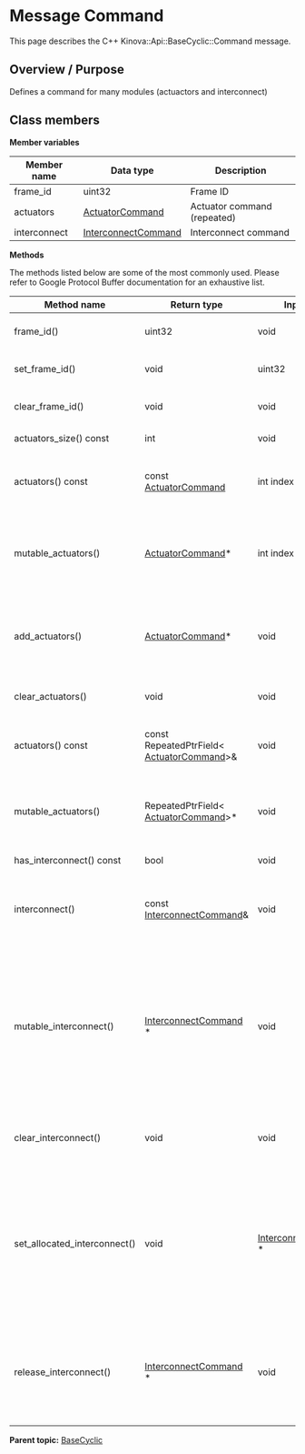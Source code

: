 # Message Command

This page describes the C++ Kinova::Api::BaseCyclic::Command message.

## Overview / Purpose

Defines a command for many modules \(actuactors and interconnect\)

## Class members

 **Member variables** 

|Member name|Data type|Description|
|-----------|---------|-----------|
|frame\_id|uint32|Frame ID|
|actuators| [ActuatorCommand](msg_BaseCyclic_ActuatorCommand.md#)|Actuator command \(repeated\)|
|interconnect| [InterconnectCommand](msg_BaseCyclic_InterconnectCommand.md#)|Interconnect command|

 **Methods** 

The methods listed below are some of the most commonly used. Please refer to Google Protocol Buffer documentation for an exhaustive list.

|Method name|Return type|Input type|Description|
|-----------|-----------|----------|-----------|
|frame\_id\(\)|uint32|void|Returns the current value of frame\_id. If the frame\_id is not set, returns 0.|
|set\_frame\_id\(\)|void|uint32|Sets the value of frame\_id. After calling this, frame\_id\(\) will return value.|
|clear\_frame\_id\(\)|void|void|Clears the value of frame\_id. After calling this, frame\_id\(\) will return 0.|
|actuators\_size\(\) const|int|void|Returns the number of elements currently in the field.|
|actuators\(\) const|const [ActuatorCommand](msg_BaseCyclic_ActuatorCommand.md#)|int index|Returns the element at the given zero-based index. Calling this method with index outside of \[0, actuators\_size\(\)\) yields undefined behavior.|
|mutable\_actuators\(\)| [ActuatorCommand](msg_BaseCyclic_ActuatorCommand.md#)\*|int index|Returns a pointer to the mutable [ActuatorCommand](msg_BaseCyclic_ActuatorCommand.md#) object that stores the value of the element at the given zero-based index. Calling this method with index outside of \[0, actuators\_size\(\)\) yields undefined behavior.|
|add\_actuators\(\)| [ActuatorCommand](msg_BaseCyclic_ActuatorCommand.md#)\*|void|Adds a new element and returns a pointer to it. The returned [ActuatorCommand](msg_BaseCyclic_ActuatorCommand.md#) is mutable and will have none of its fields set \(i.e. it will be identical to a newly-allocated [ActuatorCommand](msg_BaseCyclic_ActuatorCommand.md#)\).|
|clear\_actuators\(\)|void|void|Removes all elements from the field. After calling this, actuators\_size\(\) will return zero.|
|actuators\(\) const|const RepeatedPtrField< [ActuatorCommand](msg_BaseCyclic_ActuatorCommand.md#)\>&|void|Returns the underlying RepeatedPtrField that stores the field's elements. This container class provides STL-like iterators and other methods.|
|mutable\_actuators\(\)|RepeatedPtrField< [ActuatorCommand](msg_BaseCyclic_ActuatorCommand.md#)\>\*|void|Returns a pointer to the underlying mutable RepeatedPtrField that stores the field's elements. This container class provides STL-like iterators and other methods.|
|has\_interconnect\(\) const|bool|void|Returns true if interconnect is set.|
|interconnect\(\)|const [InterconnectCommand](msg_BaseCyclic_InterconnectCommand.md#)&|void|Returns the current value of interconnect. If interconnect is not set, returns a [InterconnectCommand](msg_BaseCyclic_InterconnectCommand.md#) with none of its fields set \(possibly interconnect::default\_instance\(\)\).|
|mutable\_interconnect\(\)| [InterconnectCommand](msg_BaseCyclic_InterconnectCommand.md#) \*|void|Returns a pointer to the mutable [InterconnectCommand](msg_BaseCyclic_InterconnectCommand.md#) object that stores the field's value. If the field was not set prior to the call, then the returned [InterconnectCommand](msg_BaseCyclic_InterconnectCommand.md#) will have none of its fields set \(i.e. it will be identical to a newly-allocated [InterconnectCommand](msg_BaseCyclic_InterconnectCommand.md#)\). After calling this, has\_interconnect\(\) will return true and interconnect\(\) will return a reference to the same instance of [InterconnectCommand](msg_BaseCyclic_InterconnectCommand.md#).|
|clear\_interconnect\(\)|void|void|Clears the value of the field. After calling this, has\_interconnect\(\) will return false and interconnect\(\) will return the default value.|
|set\_allocated\_interconnect\(\)|void| [InterconnectCommand](msg_BaseCyclic_InterconnectCommand.md#) \*|Sets the [InterconnectCommand](msg_BaseCyclic_InterconnectCommand.md#) object to the field and frees the previous field value if it exists. If the [InterconnectCommand](msg_BaseCyclic_InterconnectCommand.md#) pointer is not NULL, the message takes ownership of the allocated [InterconnectCommand](msg_BaseCyclic_InterconnectCommand.md#) object and has\_ [InterconnectCommand](msg_BaseCyclic_InterconnectCommand.md#)\(\) will return true. Otherwise, if the interconnect is NULL, the behavior is the same as calling clear\_interconnect\(\).|
|release\_interconnect\(\)| [InterconnectCommand](msg_BaseCyclic_InterconnectCommand.md#) \*|void|Releases the ownership of the field and returns the pointer of the [InterconnectCommand](msg_BaseCyclic_InterconnectCommand.md#) object. After calling this, caller takes the ownership of the allocated [InterconnectCommand](msg_BaseCyclic_InterconnectCommand.md#) object, has\_interconnect\(\) will return false, and interconnect\(\) will return the default value.|

**Parent topic:** [BaseCyclic](../references/summary_BaseCyclic.md)

